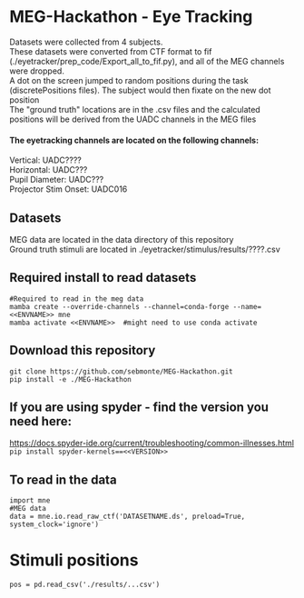 # MEG-Hackathon - Eye Tracking
Datasets were collected from 4 subjects.  <br>
These datasets were converted from CTF format to fif (./eyetracker/prep_code/Export_all_to_fif.py), and all of the MEG channels were dropped. <br>
A dot on the screen jumped to random positions during the task (discretePositions files).  The subject would then fixate on the new dot position <br>
The "ground truth" locations are in the .csv files and the calculated positions will be derived from the UADC channels in the MEG files <br>

#### The eyetracking channels are located on the following channels: <br>
Vertical: UADC???? <br>
Horizontal: UADC??? <br>
Pupil Diameter: UADC??? <br>
Projector Stim Onset: UADC016 <br>


## Datasets
MEG data are located in the data directory of this repository <br>
Ground truth stimuli are located in ./eyetracker/stimulus/results/????.csv <br>

## Required install to read datasets
```
#Required to read in the meg data
mamba create --override-channels --channel=conda-forge --name=<<ENVNAME>> mne   
mamba activate <<ENVNAME>>  #might need to use conda activate
```
## Download this repository
```
git clone https://github.com/sebmonte/MEG-Hackathon.git
pip install -e ./MEG-Hackathon
```

## If you are using spyder - find the version you need here: 
https://docs.spyder-ide.org/current/troubleshooting/common-illnesses.html <br>
`pip install spyder-kernels==<<VERSION>>`

## To read in the data
```
import mne
#MEG data
data = mne.io.read_raw_ctf('DATASETNAME.ds', preload=True, system_clock='ignore')
```

# Stimuli positions
```
pos = pd.read_csv('./results/...csv')
```

